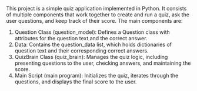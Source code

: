 This project is a simple quiz application implemented in Python. It consists of multiple components that work together to create and run a quiz, ask the user questions, and keep track of their score. The main components are:

1) Question Class (question_model): Defines a Question class with attributes for the question text and the correct answer.
2) Data: Contains the question_data list, which holds dictionaries of question text and their corresponding correct answers.
3) QuizBrain Class (quiz_brain): Manages the quiz logic, including presenting questions to the user, checking answers, and maintaining the score.
4) Main Script (main program): Initializes the quiz, iterates through the questions, and displays the final score to the user.
